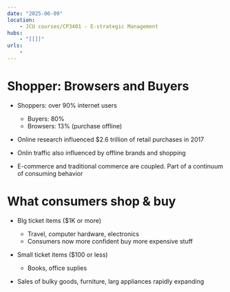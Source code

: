 ```yaml
---
date: "2025-06-09"
location:  
    - JCU courses/CP3401 - E-strategic Management
hubs: 
    - "[[]]"
urls:
    - 
---
```


# Shopper: Browsers and Buyers
+ Shoppers: over 90% internet users
    + Buyers: 80%
    - Browsers: 13% (purchase offline)

+ Online research influenced  $2.6 trillion of retail purchases in 2017
+ Onlin traffic also influenced by offline brands and shopping
+ E-commerce and traditional commerce are coupled. Part of a continuum of consuming behavior

# What consumers shop & buy
+ BIg ticket items ($1K or more)
    + Travel, computer hardware, electronics
    + Consumers now more confident buy more expensive stuff

+ Small ticket items ($100 or less)
    + Books, office suplies

+ Sales of bulky goods, furniture, larg appliances rapidly expanding


